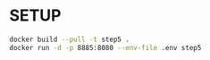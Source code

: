 # SETUP

```sh
docker build --pull -t step5 .
docker run -d -p 8885:8080 --env-file .env step5
```

